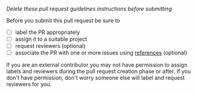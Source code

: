 *Delete these pull request guidelines instructions before submitting*

Before you submit this pull request be sure to

- [ ] label the PR appropriately
- [ ] assign it to a suitable project
- [ ] request reviewers (optional)
- [ ] associate the PR with one or more issues using [references](https://help.github.com/en/github/writing-on-github/autolinked-references-and-urls#issues-and-pull-requests) (optional)

If you are an external contributor you may not have permission to assign labels and reviewers during the pull request creation phase or after. If you don't have permission, don't worry someone else will label and request reviewers for you.
